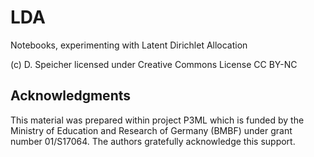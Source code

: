 # LDA

Notebooks, experimenting with Latent Dirichlet Allocation


(c) D. Speicher
licensed under Creative Commons License CC BY-NC

## Acknowledgments
This material was prepared within project P3ML which is funded by
the Ministry of Education and Research of Germany (BMBF) under
grant number 01/S17064. The authors gratefully acknowledge this
support.
